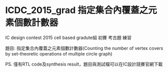 # ICDC_2015_grad 指定集合內覆蓋之元素個數計數器
IC design contest 2015 cell based gradute組 初賽 考古題 練習

題目: 指定集合內覆蓋之元素個數計數器(Counting  the  number  of vertex covers by set-theoretic operations of multiple circle graph)

PS. 僅有RTL code及synthesis result，題目與測試檔可以在IC設計競賽官網下載

